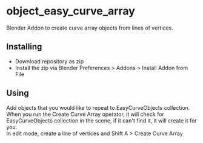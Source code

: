 # object_easy_curve_array
Blender Addon to create curve array objects from lines of vertices.


## Installing
* Download repository as zip
* Install the zip via Blender Preferences > Addons > Install Addon from File

## Using
Add objects that you would like to repeat to EasyCurveObjects collection.  
When you run the Create Curve Array operator, it will check for EasyCurveObjects collection in the scene, if it can't find it, it will create it for you.  
In edit mode, create a line of vertices and Shift A > Create Curve Array  

